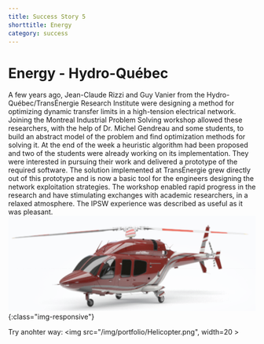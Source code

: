 ```yaml
---
title: Success Story 5
shorttitle: Energy
category: success
---
```


# Energy - Hydro-Québec

A few years ago, Jean-Claude Rizzi and Guy Vanier from  the
Hydro-Québec/TransÉnergie Research Institute were designing a method for optimizing dynamic
transfer limits in a  high-tension electrical network. Joining the 
Montreal Industrial Problem Solving workshop allowed these researchers, with the help of Dr. Michel Gendreau 
and some students, to build an abstract model of the problem and
find optimization methods for solving it. At the end of the week a
heuristic algorithm had been proposed and two of the students were already
working on its implementation. They were interested in pursuing their work
and delivered a prototype of the required software. The solution
implemented at TransÉnergie grew directly out of this prototype and is now
a basic tool for the engineers designing the network exploitation
strategies. The workshop enabled rapid progress in the research and have
stimulating exchanges with academic researchers, in a relaxed atmosphere.
The IPSW  experience was described as useful as it was pleasant. 
![helicopter](/img/portfolio/Helicopter.png){:class="img-responsive"}

Try anohter way:
<img src="/img/portfolio/Helicopter.png", width=20 >

